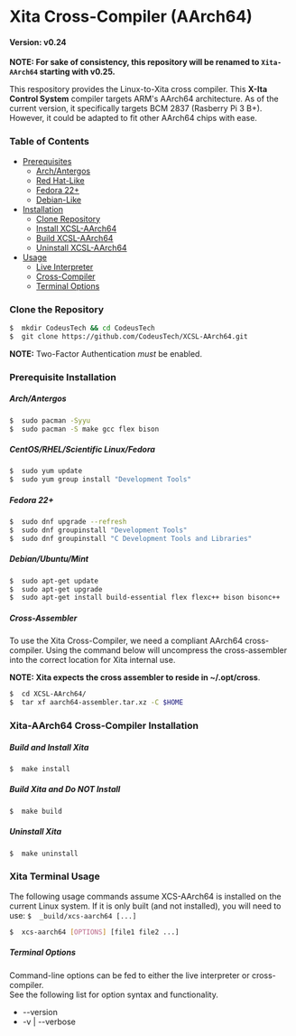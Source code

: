 # Xita Cross-Compiler (AArch64)
#### Version: v0.24
**NOTE:  For sake of consistency, this repository will be renamed to `Xita-AArch64` starting with v0.25.**

This respository provides the Linux-to-Xita cross compiler.  This **X-Ita Control System** compiler targets ARM's AArch64 architecture.  As of the current version, it specifically targets BCM 2837 (Rasberry Pi 3 B+).  However, it could be adapted to fit other AArch64 chips with ease.  

### Table of Contents

* [Prerequisites](#prerequisite-installation)
  * [Arch/Antergos](#arch/antergos)
  * [Red Hat-Like](#centos/rhel/scientific-linux/fedora)
  * [Fedora 22+](#fedora-22+)
  * [Debian-Like](#debian/ubuntu/mint)
* [Installation](#XCSL-AArch64-Cross-Compiler-Installation)
  * [Clone Repository](#clone-the-repository)
  * [Install XCSL-AArch64](#build-and-install-xcsl)
  * [Build XCSL-AArch64](#build-xcsl-and-do-not-install)
  * [Uninstall XCSL-AArch64](#uninstall-xcsl)
* [Usage](#xcsl-terminal-usage)
  * [Live Interpreter](#live-interpreter)
  * [Cross-Compiler](#xcs-cross-compiler)
  * [Terminal Options](#terminal-options)



### Clone the Repository

```bash
$  mkdir CodeusTech && cd CodeusTech
$  git clone https://github.com/CodeusTech/XCSL-AArch64.git
```
**NOTE:** Two-Factor Authentication *must* be enabled.

### Prerequisite Installation 

##### Arch/Antergos

``` bash
$  sudo pacman -Syyu
$  sudo pacman -S make gcc flex bison
```

##### CentOS/RHEL/Scientific Linux/Fedora

``` bash
$  sudo yum update
$  sudo yum group install "Development Tools"
```

##### Fedora 22+

``` bash
$  sudo dnf upgrade --refresh
$  sudo dnf groupinstall "Development Tools"
$  sudo dnf groupinstall "C Development Tools and Libraries"
```

##### Debian/Ubuntu/Mint

``` bash
$  sudo apt-get update
$  sudo apt-get upgrade
$  sudo apt-get install build-essential flex flexc++ bison bisonc++
```

#####  Cross-Assembler

To use the Xita Cross-Compiler, we need a compliant AArch64 cross-compiler.  Using the command below will uncompress the cross-assembler into the correct location for Xita internal use.  

**NOTE: Xita expects the cross assembler to reside in ~/.opt/cross**.

```bash
$  cd XCSL-AArch64/
$  tar xf aarch64-assembler.tar.xz -C $HOME
```

### Xita-AArch64 Cross-Compiler Installation

##### Build and Install Xita

```bash
$  make install
```

##### Build Xita and Do NOT Install

```bash
$  make build
```

##### Uninstall Xita

```bash
$  make uninstall
```

###  Xita Terminal Usage 

The following usage commands assume XCS-AArch64 is installed on the current
Linux system.  If it is only built (and not installed), you will need to
use:   ` $  _build/xcs-aarch64 [...] `


```bash
$  xcs-aarch64 [OPTIONS] [file1 file2 ...]
```

##### Terminal Options

Command-line options can be fed to either the live interpreter or cross-compiler.  
See the following list for option syntax and functionality.

*  --version
*  -v  |  --verbose  


